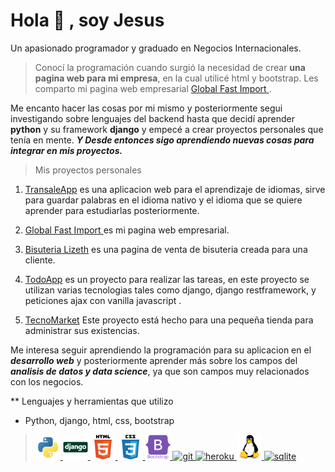 <!-- ### Hi there 👋  -->
# Hola 👋 , soy Jesus

Un apasionado programador y graduado en Negocios Internacionales.

> Conocí la programación cuando surgió la necesidad de crear **una pagina web para mi empresa**, en la cual utilicé html y bootstrap. Les comparto mi pagina web empresarial [Global Fast Import ](https://www.globalfastimport.com/ ).


Me encanto hacer las cosas por mi mismo y posteriormente segui investigando sobre lenguajes del backend hasta que decidí aprender **python** y su framework **django** y empecé a crear proyectos personales que tenía en mente. ***Y Desde entonces sigo aprendiendo nuevas cosas para integrar en mis proyectos.***


> Mis proyectos personales 
1. [TransaleApp](https://translateapp.pythonanywhere.com/) es una aplicacion web para el aprendizaje de idiomas, sirve para guardar palabras en el idioma nativo y el idioma que se quiere aprender para estudiarlas posteriormente.

2.  [Global Fast Import ](https://www.globalfastimport.com/ ) es mi pagina web empresarial.

3. [Bisuteria Lizeth](https://estiloencantobisuterializeth.pythonanywhere.com/) es una pagina de venta de bisuteria creada para una cliente.
 
4. [TodoApp](https://github.com/jesusjosee/DjangoRF-Ajax-vanillajs) es un proyecto para realizar las tareas, en este proyecto se utilizan varias tecnologias tales como django, django restframework, y peticiones ajax con vanilla javascript .

5. [TecnoMarket](https://tecnomarketapp.pythonanywhere.com/) Este proyecto está hecho para una pequeña tienda para administrar sus existencias.



 

Me interesa seguir aprendiendo la programación  para su aplicacion en el ***desarrollo web*** y posteriormente aprender más sobre los campos del ***analisis de datos y data science***, ya que son campos muy relacionados con los negocios.

** Lenguajes y herramientas que utilizo

- Python, django, html, css, bootstrap

> <p align="left"> <a href="https://www.python.org" target="_blank"> <img src="https://raw.githubusercontent.com/devicons/devicon/master/icons/python/python-original.svg" alt="python" width="40" height="40"/> </a> <a href="https://www.djangoproject.com/" target="_blank"> <img src="https://raw.githubusercontent.com/devicons/devicon/master/icons/django/django-original.svg" alt="django" width="40" height="40"/> </a> <a href="https://www.w3.org/html/" target="_blank"> <img src="https://raw.githubusercontent.com/devicons/devicon/master/icons/html5/html5-original-wordmark.svg" alt="html5" width="40" height="40"/> </a>   <a href="https://www.w3schools.com/css/" target="_blank"> <img src="https://raw.githubusercontent.com/devicons/devicon/master/icons/css3/css3-original-wordmark.svg" alt="css3" width="40" height="40"/> </a>  <a href="https://getbootstrap.com" target="_blank"> <img src="https://raw.githubusercontent.com/devicons/devicon/master/icons/bootstrap/bootstrap-plain-wordmark.svg" alt="bootstrap" width="40" height="40"/> </a>   <a href="https://git-scm.com/" target="_blank"> <img src="https://www.vectorlogo.zone/logos/git-scm/git-scm-icon.svg" alt="git" width="40" height="40"/> </a> <a href="https://heroku.com" target="_blank"> <img src="https://www.vectorlogo.zone/logos/heroku/heroku-icon.svg" alt="heroku" width="40" height="40"/> </a> <a href="https://www.linux.org/" target="_blank"> <img src="https://raw.githubusercontent.com/devicons/devicon/master/icons/linux/linux-original.svg" alt="linux" width="40" height="40"/> </a><a href="https://www.sqlite.org/" target="_blank"> <img src="https://www.vectorlogo.zone/logos/sqlite/sqlite-icon.svg" alt="sqlite" width="40" height="40"/> </a> </p>



<!--
**jesusjosee/jesusjosee** is a ✨ _special_ ✨ repository because its `README.md` (this file) appears on your GitHub profile.

Here are some ideas to get you started:

- 🔭 I’m currently working on ...
- 🌱 I’m currently learning ...
- 👯 I’m looking to collaborate on ...
- 🤔 I’m looking for help with ...
- 💬 Ask me about ...
- 📫 How to reach me: ...
- 😄 Pronouns: ...
- ⚡ Fun fact: ...
-->
